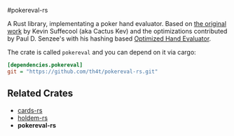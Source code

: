 #pokereval-rs

A Rust library, implementating a poker hand evaluator. Based on [the original work](http://suffecool.net/poker/evaluator.html) by Kevin Suffecool (aka Cactus Kev) and the optimizations contributed by Paul D. Senzee's with his hashing based [Optimized Hand Evaluator](http://www.paulsenzee.com/2006/06/some-perfect-hash.html).

The crate is called `pokereval` and you can depend on it via cargo:

```ini
[dependencies.pokereval]
git = "https://github.com/th4t/pokereval-rs.git"
```

## Related Crates
* [cards-rs](https://github.com/th4t/cards-rs)
* [holdem-rs](https://github.com/th4t/holdem-rs)
* **pokereval-rs**
